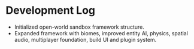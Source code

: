 # Development Log

- Initialized open-world sandbox framework structure.
- Expanded framework with biomes, improved entity AI, physics, spatial audio, multiplayer foundation, build UI and plugin system.
